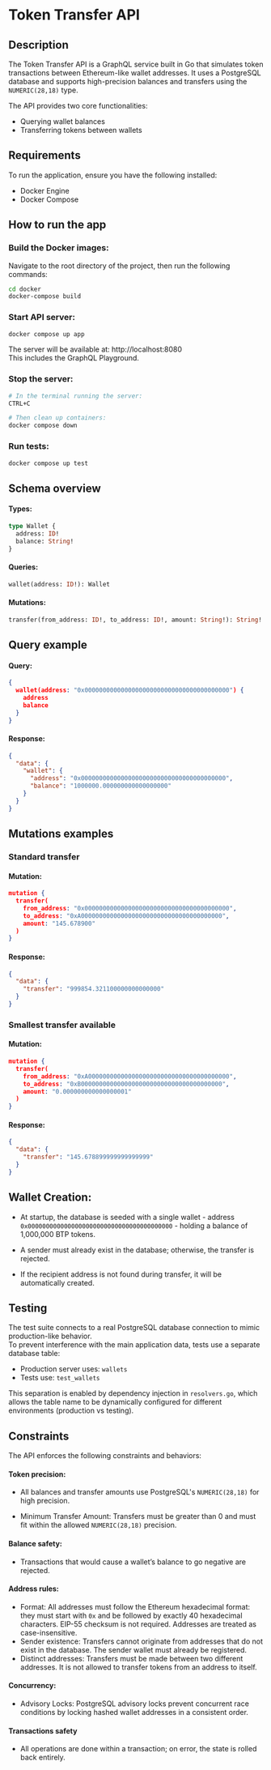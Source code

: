 # Token Transfer API


## Description
The Token Transfer API is a GraphQL service built in Go that simulates token transactions between Ethereum-like wallet addresses. It uses a PostgreSQL database and supports high-precision balances and transfers using the `NUMERIC(28,18)` type. <br>

The API provides two core functionalities:
- Querying wallet balances
- Transferring tokens between wallets




## Requirements
To run the application, ensure you have the following installed:
* Docker Engine
* Docker Compose


## How to run the app
### Build the Docker images:
Navigate to the root directory of the project, then run the following commands:

```bash
cd docker
docker-compose build 
```

### Start API server:

```bash
docker compose up app
```

The server will be available at:    http://localhost:8080 <br>
This includes the GraphQL Playground.

### Stop the server:
```bash
# In the terminal running the server:
CTRL+C

# Then clean up containers:
docker compose down
```

### Run tests:
```bash
docker compose up test
```




## Schema overview
#### Types:
```graphql
type Wallet {
  address: ID!
  balance: String!
}
```

#### Queries:
```graphql
wallet(address: ID!): Wallet
```

#### Mutations:
```graphql
transfer(from_address: ID!, to_address: ID!, amount: String!): String!
```





## Query example
#### Query: 
```json
{
  wallet(address: "0x0000000000000000000000000000000000000000") {
    address
    balance
  }
}
```

#### Response: 
```json
{
  "data": {
    "wallet": {
      "address": "0x0000000000000000000000000000000000000000",
      "balance": "1000000.000000000000000000"
    }
  }
}
```


## Mutations examples

### Standard transfer
#### Mutation:
```json
mutation {
  transfer(
    from_address: "0x0000000000000000000000000000000000000000",
    to_address: "0xA000000000000000000000000000000000000000",
    amount: "145.678900"
  )
}
```

#### Response:
```json
{
  "data": {
    "transfer": "999854.321100000000000000"
  }
}
```

### Smallest transfer available
#### Mutation:
```json
mutation {
  transfer(
    from_address: "0xA000000000000000000000000000000000000000",
    to_address: "0xB000000000000000000000000000000000000000",
    amount: "0.000000000000000001"
  )
}
```


#### Response:
```json
{
  "data": {
    "transfer": "145.678899999999999999"
  }
}
```


## Wallet Creation:
*  At startup, the database is seeded with a single wallet - 
  address `0x0000000000000000000000000000000000000000` - holding a balance of 1,000,000 BTP tokens.

* A sender must already exist in the database; otherwise, the transfer is rejected.

*  If the recipient address is not found during transfer, it will be automatically created.


## Testing
The test suite connects to a real PostgreSQL database connection to mimic production-like behavior.  
To prevent interference with the main application data, tests use a separate database table:

- Production server uses: `wallets`
- Tests use: `test_wallets`

This separation is enabled by dependency injection in `resolvers.go`, which allows the table name to be dynamically configured for different environments (production vs testing).



## Constraints
The API enforces the following constraints and behaviors:

#### Token precision:
* All balances and transfer amounts use PostgreSQL's `NUMERIC(28,18)` for high precision.


* Minimum Transfer Amount: Transfers must be greater than 0 and must fit within the allowed `NUMERIC(28,18)` precision.

#### Balance safety:
* Transactions that would cause a wallet’s balance to go negative are rejected.


#### Address rules:
* Format: All addresses must follow the Ethereum hexadecimal format: they must start with `0x` and be followed by exactly 40 hexadecimal characters. EIP-55 checksum is not required. Addresses are treated as case-insensitive.
* Sender existence: Transfers cannot originate from addresses that do not exist in the database. The sender wallet must already be registered.
* Distinct addresses: Transfers must be made between two different addresses. It is not allowed to transfer tokens from an address to itself.

#### Concurrency:
* Advisory Locks: PostgreSQL advisory locks prevent concurrent race conditions by locking hashed wallet addresses in a consistent order.

#### Transactions safety
*  All operations are done within a transaction; on error, the state is rolled back entirely.


